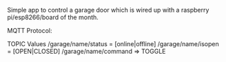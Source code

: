
Simple app to control a garage door which is wired up with a raspberry pi/esp8266/board of the month.

MQTT Protocol:

TOPIC                  Values
/garage/name/status = [online|offline]
/garage/name/isopen = [OPEN|CLOSED]
/garage/name/command => TOGGLE